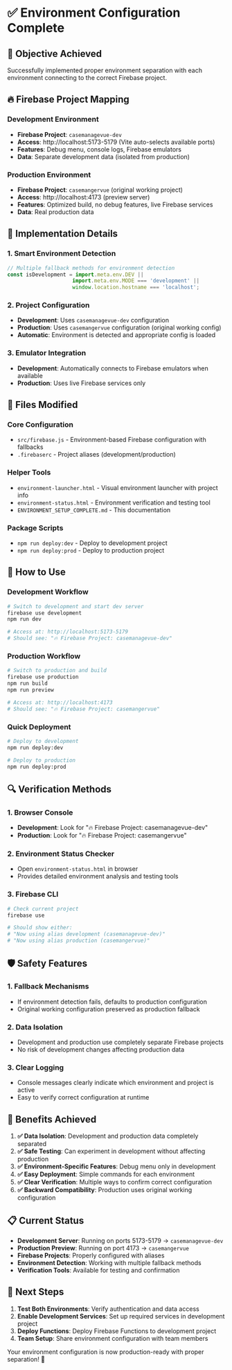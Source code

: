 # ✅ Environment Configuration Complete

## 🎯 **Objective Achieved**
Successfully implemented proper environment separation with each environment connecting to the correct Firebase project.

## 🔥 **Firebase Project Mapping**

### **Development Environment**
- **Firebase Project**: `casemanagevue-dev`
- **Access**: http://localhost:5173-5179 (Vite auto-selects available ports)
- **Features**: Debug menu, console logs, Firebase emulators
- **Data**: Separate development data (isolated from production)

### **Production Environment**
- **Firebase Project**: `casemangervue` (original working project)
- **Access**: http://localhost:4173 (preview server)
- **Features**: Optimized build, no debug features, live Firebase services
- **Data**: Real production data

## 🔧 **Implementation Details**

### **1. Smart Environment Detection**
```javascript
// Multiple fallback methods for environment detection
const isDevelopment = import.meta.env.DEV || 
                     import.meta.env.MODE === 'development' || 
                     window.location.hostname === 'localhost';
```

### **2. Project Configuration**
- **Development**: Uses `casemanagevue-dev` configuration
- **Production**: Uses `casemangervue` configuration (original working config)
- **Automatic**: Environment is detected and appropriate config is loaded

### **3. Emulator Integration**
- **Development**: Automatically connects to Firebase emulators when available
- **Production**: Uses live Firebase services only

## 📁 **Files Modified**

### **Core Configuration**
- `src/firebase.js` - Environment-based Firebase configuration with fallbacks
- `.firebaserc` - Project aliases (development/production)

### **Helper Tools**
- `environment-launcher.html` - Visual environment launcher with project info
- `environment-status.html` - Environment verification and testing tool
- `ENVIRONMENT_SETUP_COMPLETE.md` - This documentation

### **Package Scripts**
- `npm run deploy:dev` - Deploy to development project
- `npm run deploy:prod` - Deploy to production project

## 🚀 **How to Use**

### **Development Workflow**
```bash
# Switch to development and start dev server
firebase use development
npm run dev

# Access at: http://localhost:5173-5179
# Should see: "🔥 Firebase Project: casemanagevue-dev"
```

### **Production Workflow**
```bash
# Switch to production and build
firebase use production
npm run build
npm run preview

# Access at: http://localhost:4173
# Should see: "🔥 Firebase Project: casemangervue"
```

### **Quick Deployment**
```bash
# Deploy to development
npm run deploy:dev

# Deploy to production
npm run deploy:prod
```

## 🔍 **Verification Methods**

### **1. Browser Console**
- **Development**: Look for "🔥 Firebase Project: casemanagevue-dev"
- **Production**: Look for "🔥 Firebase Project: casemangervue"

### **2. Environment Status Checker**
- Open `environment-status.html` in browser
- Provides detailed environment analysis and testing tools

### **3. Firebase CLI**
```bash
# Check current project
firebase use

# Should show either:
# "Now using alias development (casemanagevue-dev)"
# "Now using alias production (casemangervue)"
```

## 🛡️ **Safety Features**

### **1. Fallback Mechanisms**
- If environment detection fails, defaults to production configuration
- Original working configuration preserved as production fallback

### **2. Data Isolation**
- Development and production use completely separate Firebase projects
- No risk of development changes affecting production data

### **3. Clear Logging**
- Console messages clearly indicate which environment and project is active
- Easy to verify correct configuration at runtime

## 🎉 **Benefits Achieved**

1. **✅ Data Isolation**: Development and production data completely separated
2. **✅ Safe Testing**: Can experiment in development without affecting production
3. **✅ Environment-Specific Features**: Debug menu only in development
4. **✅ Easy Deployment**: Simple commands for each environment
5. **✅ Clear Verification**: Multiple ways to confirm correct configuration
6. **✅ Backward Compatibility**: Production uses original working configuration

## 📋 **Current Status**

- **Development Server**: Running on ports 5173-5179 → `casemanagevue-dev`
- **Production Preview**: Running on port 4173 → `casemangervue`
- **Firebase Projects**: Properly configured with aliases
- **Environment Detection**: Working with multiple fallback methods
- **Verification Tools**: Available for testing and confirmation

## 🎯 **Next Steps**

1. **Test Both Environments**: Verify authentication and data access
2. **Enable Development Services**: Set up required services in development project
3. **Deploy Functions**: Deploy Firebase Functions to development project
4. **Team Setup**: Share environment configuration with team members

Your environment configuration is now production-ready with proper separation! 🚀 